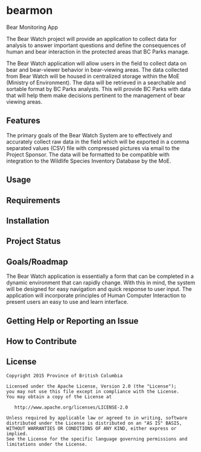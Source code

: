 # bearmon
Bear Monitoring App

The Bear Watch project will provide an application to collect data for analysis to answer important questions and define the consequences of human and bear interaction in the protected areas that BC Parks manage. 

The Bear Watch application will allow users in the field to collect data on bear and bear-viewer behavior in bear-viewing areas. The data collected from Bear Watch will be housed in centralized storage within the MoE (Ministry of Environment). The data will be retrieved in a searchable and sortable format by BC Parks analysts. This will provide BC Parks with data that will help them make decisions pertinent to the management of bear viewing areas.

## Features

The primary goals of the Bear Watch System are to effectively and accurately collect raw data in the field which will be exported in a comma separated values (CSV) file with compressed pictures via email to the Project Sponsor. The data will be formatted to be compatible with integration to the Wildlife Species Inventory Database by the MoE.  


## Usage

## Requirements

## Installation

## Project Status

## Goals/Roadmap

The Bear Watch application is essentially a form that can be completed in a dynamic environment that can rapidly change. With this in mind, the system will be designed for easy navigation and quick response to user input. The application will incorporate principles of Human Computer Interaction to present users an easy to use and learn interface.

## Getting Help or Reporting an Issue

## How to Contribute

## License

    Copyright 2015 Province of British Columbia

    Licensed under the Apache License, Version 2.0 (the "License");
    you may not use this file except in compliance with the License.
    You may obtain a copy of the License at 

       http://www.apache.org/licenses/LICENSE-2.0

    Unless required by applicable law or agreed to in writing, software
    distributed under the License is distributed on an "AS IS" BASIS,
    WITHOUT WARRANTIES OR CONDITIONS OF ANY KIND, either express or implied.
    See the License for the specific language governing permissions and
    limitations under the License.
   

